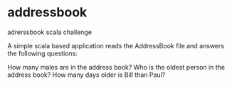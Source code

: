 # addressbook
adrerssbook scala challenge 

A simple scala based application reads the AddressBook file and answers the following questions:

How many males are in the address book?
Who is the oldest person in the address book?
How many days older is Bill than Paul?
